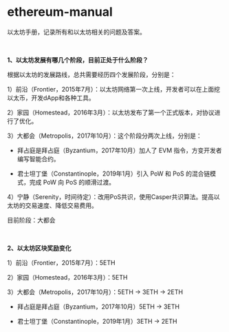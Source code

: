 # ethereum-manual
以太坊手册，记录所有和以太坊相关的问题及答案。

<br/>

**1、以太坊发展有哪几个阶段，目前正处于什么阶段？**

根据以太坊的发展路线，总共需要经历四个发展阶段，分别是：
  
1）前沿（Frontier，2015年7月）：以太坊网络第一次上线，开发者可以在上面挖以太币，开发dApp和各种工具。
  
2）家园（Homestead，2016年3月）：以太坊发布了第一个正式版本，对协议进行了优化。
  
3）大都会（Metropolis，2017年10月）：这个阶段分两次上线，分别是：  

* 拜占庭是拜占庭（Byzantium，2017年10月）加人了 EVM 指令，方变开发者编写智能合约。  
    
* 君士坦丁堡（Constantinople，2019年1月）引入 PoW 和 PoS 的混合链模式，完成 PoW 向 PoS 的顺滑过渡。
  
4）宁静（Serenity，时间待定）：改用PoS共识，使用Casper共识算法。提高以太坊的交易速度、降低交易费用。
 
目前阶段：大都会

<br/>

**2、以太坊区块奖励变化**

1）前沿（Frontier，2015年7月）：5ETH

2）家园（Homestead，2016年3月）：5ETH

3）大都会（Metropolis，2017年10月）：5ETH -> 3ETH -> 2ETH

* 拜占庭是拜占庭（Byzantium，2017年10月）5ETH -> 3ETH
    
* 君士坦丁堡（Constantinople，2019年1月）3ETH -> 2ETH
